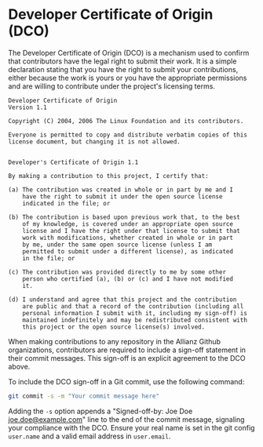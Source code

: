 # Developer Certificate of Origin (DCO)

The Developer Certificate of Origin (DCO) is a mechanism used to confirm that contributors have the legal right to submit their work. It is a simple declaration stating that you have the right to submit your contributions, either because the work is yours or you have the appropriate permissions and are willing to contribute under the project's licensing terms.

```text
Developer Certificate of Origin
Version 1.1

Copyright (C) 2004, 2006 The Linux Foundation and its contributors.

Everyone is permitted to copy and distribute verbatim copies of this
license document, but changing it is not allowed.


Developer's Certificate of Origin 1.1

By making a contribution to this project, I certify that:

(a) The contribution was created in whole or in part by me and I
    have the right to submit it under the open source license
    indicated in the file; or

(b) The contribution is based upon previous work that, to the best
    of my knowledge, is covered under an appropriate open source
    license and I have the right under that license to submit that
    work with modifications, whether created in whole or in part
    by me, under the same open source license (unless I am
    permitted to submit under a different license), as indicated
    in the file; or

(c) The contribution was provided directly to me by some other
    person who certified (a), (b) or (c) and I have not modified
    it.

(d) I understand and agree that this project and the contribution
    are public and that a record of the contribution (including all
    personal information I submit with it, including my sign-off) is
    maintained indefinitely and may be redistributed consistent with
    this project or the open source license(s) involved.
```

When making contributions to any repository in the Allianz Github organizations, contributors are required to include a sign-off statement in their commit messages. This sign-off is an explicit agreement to the DCO above.

To include the DCO sign-off in a Git commit, use the following command:

```bash
git commit -s -m "Your commit message here"
```

Adding the `-s` option appends a "Signed-off-by: Joe Doe <joe.doe@example.com>" line to the end of the commit message, signaling your compliance with the DCO. Ensure your real name is set in the git config `user.name` and a valid email address in `user.email`.
